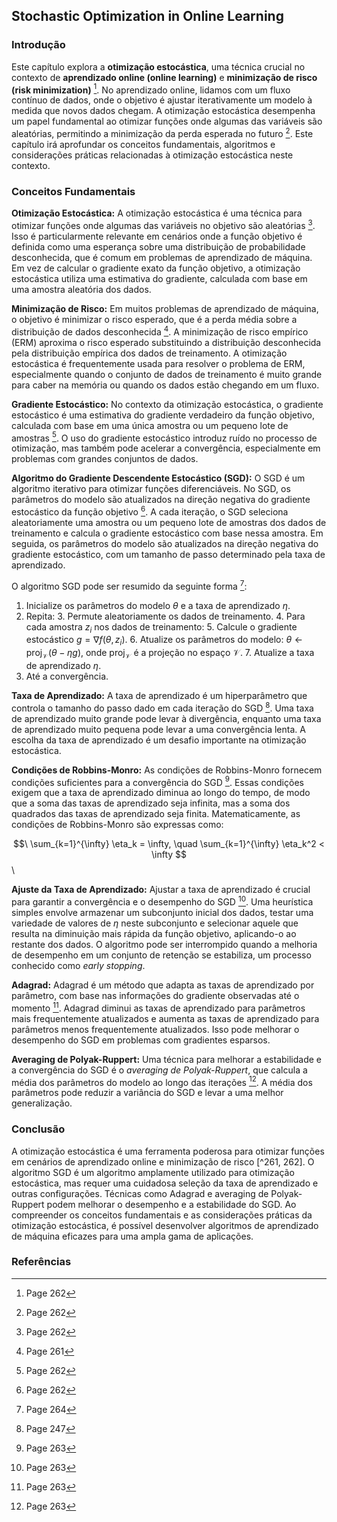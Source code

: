 ## Stochastic Optimization in Online Learning

### Introdução
Este capítulo explora a **otimização estocástica**, uma técnica crucial no contexto de **aprendizado online (online learning)** e **minimização de risco (risk minimization)** [^262]. No aprendizado online, lidamos com um fluxo contínuo de dados, onde o objetivo é ajustar iterativamente um modelo à medida que novos dados chegam. A otimização estocástica desempenha um papel fundamental ao otimizar funções onde algumas das variáveis são aleatórias, permitindo a minimização da perda esperada no futuro [^262]. Este capítulo irá aprofundar os conceitos fundamentais, algoritmos e considerações práticas relacionadas à otimização estocástica neste contexto.

### Conceitos Fundamentais
**Otimização Estocástica:** A otimização estocástica é uma técnica para otimizar funções onde algumas das variáveis no objetivo são aleatórias [^262]. Isso é particularmente relevante em cenários onde a função objetivo é definida como uma esperança sobre uma distribuição de probabilidade desconhecida, que é comum em problemas de aprendizado de máquina. Em vez de calcular o gradiente exato da função objetivo, a otimização estocástica utiliza uma estimativa do gradiente, calculada com base em uma amostra aleatória dos dados.

**Minimização de Risco:** Em muitos problemas de aprendizado de máquina, o objetivo é minimizar o risco esperado, que é a perda média sobre a distribuição de dados desconhecida [^261]. A minimização de risco empírico (ERM) aproxima o risco esperado substituindo a distribuição desconhecida pela distribuição empírica dos dados de treinamento. A otimização estocástica é frequentemente usada para resolver o problema de ERM, especialmente quando o conjunto de dados de treinamento é muito grande para caber na memória ou quando os dados estão chegando em um fluxo.

**Gradiente Estocástico:** No contexto da otimização estocástica, o gradiente estocástico é uma estimativa do gradiente verdadeiro da função objetivo, calculada com base em uma única amostra ou um pequeno lote de amostras [^262]. O uso do gradiente estocástico introduz ruído no processo de otimização, mas também pode acelerar a convergência, especialmente em problemas com grandes conjuntos de dados.

**Algoritmo do Gradiente Descendente Estocástico (SGD):** O SGD é um algoritmo iterativo para otimizar funções diferenciáveis. No SGD, os parâmetros do modelo são atualizados na direção negativa do gradiente estocástico da função objetivo [^262]. A cada iteração, o SGD seleciona aleatoriamente uma amostra ou um pequeno lote de amostras dos dados de treinamento e calcula o gradiente estocástico com base nessa amostra. Em seguida, os parâmetros do modelo são atualizados na direção negativa do gradiente estocástico, com um tamanho de passo determinado pela taxa de aprendizado.

O algoritmo SGD pode ser resumido da seguinte forma [^264]:
1. Inicialize os parâmetros do modelo $\theta$ e a taxa de aprendizado $\eta$.
2. Repita:
    3. Permute aleatoriamente os dados de treinamento.
    4. Para cada amostra $z_i$ nos dados de treinamento:
        5. Calcule o gradiente estocástico $g = \nabla f(\theta, z_i)$.
        6. Atualize os parâmetros do modelo: $\theta \leftarrow \text{proj}_\mathcal{V}(\theta - \eta g)$, onde $\text{proj}_\mathcal{V}$ é a projeção no espaço $\mathcal{V}$.
        7. Atualize a taxa de aprendizado $\eta$.
3. Até a convergência.

**Taxa de Aprendizado:** A taxa de aprendizado é um hiperparâmetro que controla o tamanho do passo dado em cada iteração do SGD [^247]. Uma taxa de aprendizado muito grande pode levar à divergência, enquanto uma taxa de aprendizado muito pequena pode levar a uma convergência lenta. A escolha da taxa de aprendizado é um desafio importante na otimização estocástica.

**Condições de Robbins-Monro:** As condições de Robbins-Monro fornecem condições suficientes para a convergência do SGD [^263]. Essas condições exigem que a taxa de aprendizado diminua ao longo do tempo, de modo que a soma das taxas de aprendizado seja infinita, mas a soma dos quadrados das taxas de aprendizado seja finita. Matematicamente, as condições de Robbins-Monro são expressas como:

$$\
\sum_{k=1}^{\infty} \eta_k = \infty, \quad \sum_{k=1}^{\infty} \eta_k^2 < \infty
$$\

**Ajuste da Taxa de Aprendizado:** Ajustar a taxa de aprendizado é crucial para garantir a convergência e o desempenho do SGD [^263]. Uma heurística simples envolve armazenar um subconjunto inicial dos dados, testar uma variedade de valores de $\eta$ neste subconjunto e selecionar aquele que resulta na diminuição mais rápida da função objetivo, aplicando-o ao restante dos dados. O algoritmo pode ser interrompido quando a melhoria de desempenho em um conjunto de retenção se estabiliza, um processo conhecido como *early stopping*.

**Adagrad:** Adagrad é um método que adapta as taxas de aprendizado por parâmetro, com base nas informações do gradiente observadas até o momento [^263]. Adagrad diminui as taxas de aprendizado para parâmetros mais frequentemente atualizados e aumenta as taxas de aprendizado para parâmetros menos frequentemente atualizados. Isso pode melhorar o desempenho do SGD em problemas com gradientes esparsos.

**Averaging de Polyak-Ruppert:** Uma técnica para melhorar a estabilidade e a convergência do SGD é o *averaging de Polyak-Ruppert*, que calcula a média dos parâmetros do modelo ao longo das iterações [^263]. A média dos parâmetros pode reduzir a variância do SGD e levar a uma melhor generalização.

### Conclusão
A otimização estocástica é uma ferramenta poderosa para otimizar funções em cenários de aprendizado online e minimização de risco [^261, 262]. O algoritmo SGD é um algoritmo amplamente utilizado para otimização estocástica, mas requer uma cuidadosa seleção da taxa de aprendizado e outras configurações. Técnicas como Adagrad e averaging de Polyak-Ruppert podem melhorar o desempenho e a estabilidade do SGD. Ao compreender os conceitos fundamentais e as considerações práticas da otimização estocástica, é possível desenvolver algoritmos de aprendizado de máquina eficazes para uma ampla gama de aplicações.

### Referências
[^247]: Page 247
[^261]: Page 261
[^262]: Page 262
[^263]: Page 263
[^264]: Page 264
<!-- END -->